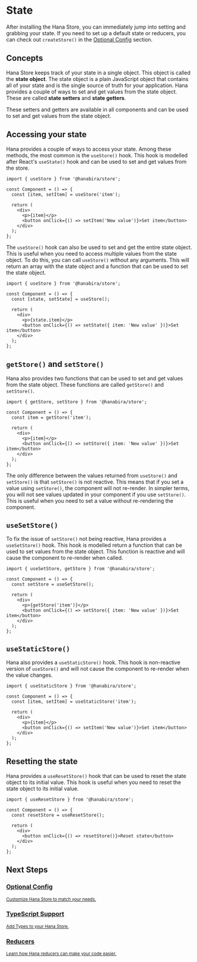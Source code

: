 # State

After installing the Hana Store, you can immediately jump into setting and grabbing your state. If you need to set up a default state or reducers, you can check out `createStore()` in the [Optional Config](/docs/store/#optional-config) section.

## Concepts

Hana Store keeps track of your state in a single object. This object is called the **state object**. The state object is a plain JavaScript object that contains all of your state and is the single source of truth for your application. Hana provides a couple of ways to set and get values from the state object. These are called **state setters** and **state getters**.

These setters and getters are available in all components and can be used to set and get values from the state object.

## Accessing your state

Hana provides a couple of ways to access your state. Among these methods, the most common is the `useStore()` hook. This hook is modelled after React's `useState()` hook and can be used to set and get values from the store.

```jsx{4}
import { useStore } from '@hanabira/store';

const Component = () => {
  const [item, setItem] = useStore('item');

  return (
    <div>
      <p>{item}</p>
      <button onClick={() => setItem('New value')}>Set item</button>
    </div>
  );
};
```

The `useStore()` hook can also be used to set and get the entire state object. This is useful when you need to access multiple values from the state object. To do this, you can call `useStore()` without any arguments. This will return an array with the state object and a function that can be used to set the state object.

```jsx{4}
import { useStore } from '@hanabira/store';

const Component = () => {
  const [state, setState] = useStore();

  return (
    <div>
      <p>{state.item}</p>
      <button onClick={() => setState({ item: 'New value' })}>Set item</button>
    </div>
  );
};
```

## `getStore()` and `setStore()`

Hana also provides two functions that can be used to set and get values from the state object. These functions are called `getStore()` and `setStore()`.

```jsx{4,9}
import { getStore, setStore } from '@hanabira/store';

const Component = () => {
  const item = getStore('item');

  return (
    <div>
      <p>{item}</p>
      <button onClick={() => setStore({ item: 'New value' })}>Set item</button>
    </div>
  );
};
```

The only difference between the values returned from `useStore()` and `setStore()` is that `setStore()` is not reactive. This means that if you set a value using `setStore()`, the component will not re-render. In simpler terms, you will not see values updated in your component if you use `setStore()`. This is useful when you need to set a value without re-rendering the component.

## `useSetStore()`

To fix the issue of `setStore()` not being reactive, Hana provides a `useSetStore()` hook. This hook is modelled  return a function that can be used to set values from the state object. This function is reactive and will cause the component to re-render when called.

```jsx{4,9}
import { useSetStore, getStore } from '@hanabira/store';

const Component = () => {
  const setStore = useSetStore();

  return (
    <div>
      <p>{getStore('item')}</p>
      <button onClick={() => setStore({ item: 'New value' })}>Set item</button>
    </div>
  );
};
```

## `useStaticStore()`

Hana also provides a `useStaticStore()` hook. This hook is non-reactive version of `useStore()` and will not cause the component to re-render when the value changes.

```jsx{4,9}
import { useStaticStore } from '@hanabira/store';

const Component = () => {
  const [item, setItem] = useStaticStore('item');

  return (
    <div>
      <p>{item}</p>
      <button onClick={() => setItem('New value')}>Set item</button>
    </div>
  );
};
```

## Resetting the state

Hana provides a `useResetStore()` hook that can be used to reset the state object to its initial value. This hook is useful when you need to reset the state object to its initial value.

```jsx{4,8}
import { useResetStore } from '@hanabira/store';

const Component = () => {
  const resetStore = useResetStore();

  return (
    <div>
      <button onClick={() => resetStore()}>Reset state</button>
    </div>
  );
};
```

## Next Steps

<div class="vt-box-container next-steps">
  <a class="vt-box" href="/docs/store/#optional-config">
    <h3 class="next-steps-link">Optional Config</h3>
    <small class="next-steps-caption">Customize Hana Store to match your needs.</small>
  </a>
  <a class="vt-box" href="/docs/store/typescript">
    <h3 class="next-steps-link">TypeScript Support</h3>
    <small class="next-steps-caption">Add Types to your Hana Store.</small>
  </a>
  <a class="vt-box" href="/docs/store/reducers">
    <h3 class="next-steps-link">Reducers</h3>
    <small class="next-steps-caption">Learn how Hana reducers can make your code easier.</small>
  </a>
</div>
